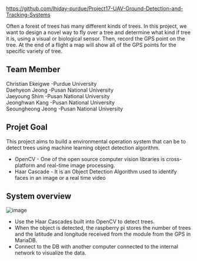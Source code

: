 https://github.com/lhiday-purdue/Project17-UAV-Ground-Detection-and-Tracking-Systems

Often a forest of trees has many different kinds of trees. In this project, we want to design a novel way to fly over a tree and determine what kind if tree it is, using a visual or biological sensor. Then, record the GPS point on the tree. At the end of a flight a map will show all of the GPS points for the specific variety of tree.

## Team Member  
Christian Ekeigwe -Purdue University  
Daehyeon Jeong -Pusan National University  
Jaeyoung Shim -Pusan National University  
Jeonghwan Kang -Pusan National University  
Seoungheong Jeong -Pusan National University  
## Projet Goal
This project aims to build a environmental operation system that can be to detect trees using machine learning object detection algorithm.
* OpenCV - One of the open source computer vision libraries is cross-platform and real-time image processing.
* Haar Cascade - It is an Object Detection Algorithm used to identify faces in an image or a real time video  

## System overview
![image](https://user-images.githubusercontent.com/85277660/131251447-076249fb-1508-49d7-b9ad-d2c8fb78c464.png)

* Use the Haar Cascades built into OpenCV to detect trees.
* When the object is detected, the raspberry pi stores the number of trees and the latitude and longitude received from the module from the GPS in MariaDB.
* Connect to the DB with another computer connected to the internal network to visualize the data.
